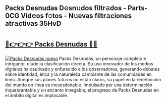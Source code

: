 ## Packs Desnudas D𝚎sn𝚞dos filtr𝚊dos - Parts-0CG Vid𝚎os f𝚘tos - N𝚞evas filtr𝚊ciones atr𝚊ctivas 35HvD

# <h2><a href="http://mb0ufs.tromn.icu/?c=Packs+Desnudas">🔗👉👉👉 Packs Desnudas 🔗🔗</a></h2>

[![Packs Desnudas nuevo](https://i.imgur.com/pEAQMta.gif)](http://mb0ufs.tromn.icu/?c=Packs+Desnudas)
Packs Desnudas, un personaje complejo e intrigante, elude la clasificación directa. Su uso innovador de los medios digitales ha cautivado y enfurecido a los observadores, generando debates sobre identidad, ética y la naturaleza cambiante de las comunidades en línea. Aunque sus planes futuros no están claros, su papel en la redefinición del mundo en línea es incuestionable. Impulsado por una determinación inquebrantable y un encanto innegable, el progreso de Packs Desnudas en el ámbito digital es implacable.
